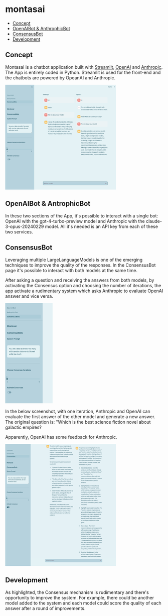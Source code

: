 # montasai

* [Concept](#concept)
* [OpenAIBot & AnthrophicBot](#openaibot--antrophicbot)
* [ConsensusBot](#consensusbot)
* [Development](#development)

## Concept

Montasai is a chatbot application built with [Streamlit](https://streamlit.io/), [OpenAI](https://openai.com/blog/openai-api) and [Anthropic](https://console.anthropic.com/dashboard).
The App is entirely coded in Python. Streamlit is used for the front-end and the chatbots are powered by OpeanAI and Anthropic.

<img src = './pictures/picture01.png' alt = 'Diagram' title = 'Diagram' width = '70%'>

## OpenAIBot & AntrophicBot

In these two sections of the App, it's possible to interact with a single bot: OpenAI with the gpt-4-turbo-preview model and Anthropic with the claude-3-opus-20240229 model. All it's needed is an API key from each of these two services.

## ConsensusBot

Leveraging multiple LargeLanguageModels is one of the emerging techniques to improve the quality of the responses. In the ConsensusBot page it's possible to interact with both models at the same time.

After asking a question and receiving the answers from both models, by activating the Consensus option and choosing the number of iterations, the app activate a rudimentary system which asks Anthropic to evaluate OpenAI answer and vice versa.

<img src = './pictures/picture02.png' alt = 'Diagram' title = 'Diagram' width = '30%'>

In the below screenshot, with one iteration, Anthropic and OpenAI can evaluate the first answer of the other model and generate a new answer. The original question is: "Which is the best science fiction novel about galactic empires?

Apparently, OpenAI has some feedback for Anthropic.

<img src = './pictures/picture03.png' alt = 'Diagram' title = 'Diagram' width = '70%'>


## Development

As highlighted, the Consensus mechanism is rudimentary and there's opportunity to improve the system. For example, there could be another model added to the system and each model could score the quality of each answer after a round of improvements.